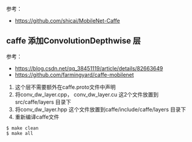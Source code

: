 参考：  
* https://github.com/shicai/MobileNet-Caffe

## caffe 添加ConvolutionDepthwise 层

参考：  
* https://blog.csdn.net/qq_38451119/article/details/82663649
* https://github.com/farmingyard/caffe-mobilenet

1. 这个层不需要额外在caffe.proto文件中声明  
2. 将conv_dw_layer.cpp， conv_dw_layer.cu 这2个文件放置到src/caffe/layers 目录下  
3. 将conv_dw_layer.hpp 这个文件放置到caffe/include/caffe/layers 目录下  
4. 重新编译caffe文件  
```
$ make clean
$ make all
```
